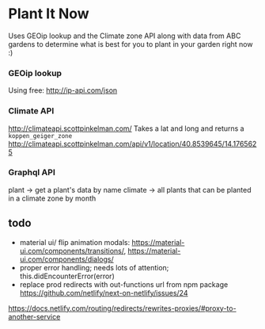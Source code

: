 # Plant It Now

Uses GEOip lookup and the Climate zone API along with data from ABC gardens to determine what is best for you to plant in your garden right now :)

### GEOip lookup

Using free: http://ip-api.com/json

### Climate API

http://climateapi.scottpinkelman.com/
Takes a lat and long and returns a `koppen_geiger_zone`
http://climateapi.scottpinkelman.com/api/v1/location/40.8539645/14.1765625

### Graphql API

plant -> get a plant's data by name
climate -> all plants that can be planted in a climate zone by month

## todo

- material ui/ flip animation modals: https://material-ui.com/components/transitions/, https://material-ui.com/components/dialogs/
- proper error handling; needs lots of attention; this.didEncounterError(error)
- replace prod redirects with out-functions url from npm package https://github.com/netlify/next-on-netlify/issues/24

https://docs.netlify.com/routing/redirects/rewrites-proxies/#proxy-to-another-service
